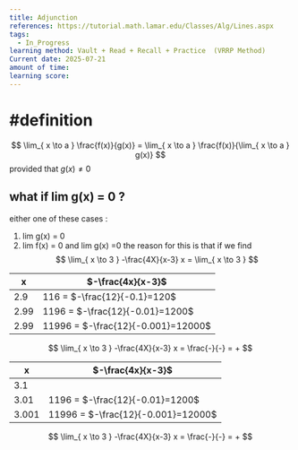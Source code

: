 ```yaml
---
title: Adjunction
references: https://tutorial.math.lamar.edu/Classes/Alg/Lines.aspx
tags:
  - In_Progress
learning method: Vault + Read + Recall + Practice  (VRRP Method)
Current date: 2025-07-21
amount of time: 
learning score:
---
```

# #definition  

$$
\lim_{  x  \to  a }   \frac{f(x)}{g(x)}  = \lim_{ x \to a }   \frac{f(x)}{\lim_{ x \to a } g(x)} 
$$
provided  that $g(x)\neq 0$ 

## what if lim g(x)  = 0 ?  
either one of these cases : 
1.   lim g(x) = 0  
2. lim f(x)  = 0 and lim g(x)  =0 
the reason for this is that if we find
$$
\lim_{ x \to 3 } -\frac{4X}{x-3}  x =  \lim_{ x  \to 3 }  
$$


| x    | $-\frac{4x}{x-3}$                    |
| ---- | ------------------------------------ |
| 2.9  | 116  =   $-\frac{12}{-0.1}=120$      |
| 2.99 | 1196 =   $-\frac{12}{-0.01}=1200$    |
| 2.99 | 11996 =   $-\frac{12}{-0.001}=12000$ |
$$
\lim_{ x \to 3 } -\frac{4X}{x-3}  x = \frac{-}{-}   =  + 
$$


| x     | $-\frac{4x}{x-3}$                    |
| ----- | ------------------------------------ |
| 3.1   |                                      |
| 3.01  | 1196 =   $-\frac{12}{-0.01}=1200$    |
| 3.001 | 11996 =   $-\frac{12}{-0.001}=12000$ |
$$
\lim_{ x \to 3 } -\frac{4X}{x-3}  x = \frac{-}{-}   =  + 
$$
